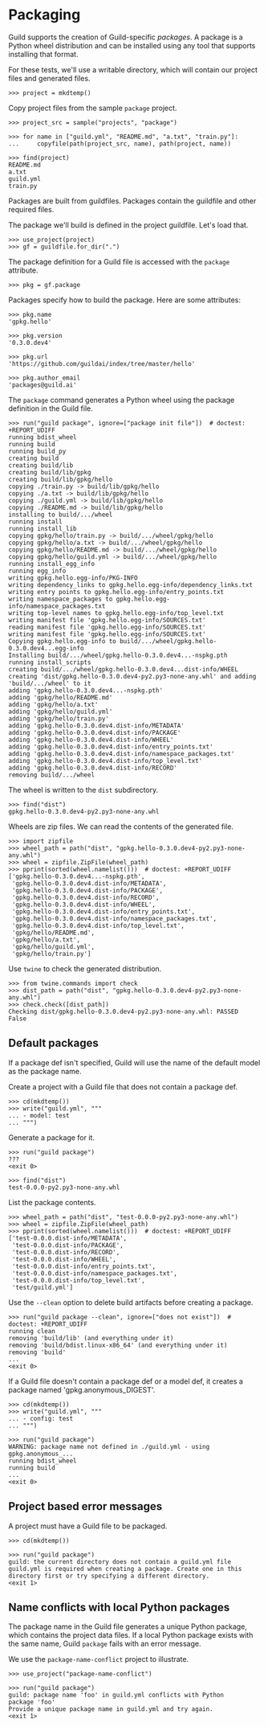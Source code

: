 # Packaging

Guild supports the creation of Guild-specific *packages*. A package is
a Python wheel distribution and can be installed using any tool that
supports installing that format.

For these tests, we'll use a writable directory, which will contain
our project files and generated files.

    >>> project = mkdtemp()

Copy project files from the sample `package` project.

    >>> project_src = sample("projects", "package")

    >>> for name in ["guild.yml", "README.md", "a.txt", "train.py"]:
    ...     copyfile(path(project_src, name), path(project, name))

    >>> find(project)
    README.md
    a.txt
    guild.yml
    train.py

Packages are built from guildfiles. Packages contain the guildfile and
other required files.

The package we'll build is defined in the project guildfile. Let's
load that.

    >>> use_project(project)
    >>> gf = guildfile.for_dir(".")

The package definition for a Guild file is accessed with the `package`
attribute.

    >>> pkg = gf.package

Packages specify how to build the package. Here are some attributes:

    >>> pkg.name
    'gpkg.hello'

    >>> pkg.version
    '0.3.0.dev4'

    >>> pkg.url
    'https://github.com/guildai/index/tree/master/hello'

    >>> pkg.author_email
    'packages@guild.ai'

The `package` command generates a Python wheel using the package
definition in the Guild file.

    >>> run("guild package", ignore=["package init file"])  # doctest: +REPORT_UDIFF
    running bdist_wheel
    running build
    running build_py
    creating build
    creating build/lib
    creating build/lib/gpkg
    creating build/lib/gpkg/hello
    copying ./train.py -> build/lib/gpkg/hello
    copying ./a.txt -> build/lib/gpkg/hello
    copying ./guild.yml -> build/lib/gpkg/hello
    copying ./README.md -> build/lib/gpkg/hello
    installing to build/.../wheel
    running install
    running install_lib
    copying gpkg/hello/train.py -> build/.../wheel/gpkg/hello
    copying gpkg/hello/a.txt -> build/.../wheel/gpkg/hello
    copying gpkg/hello/README.md -> build/.../wheel/gpkg/hello
    copying gpkg/hello/guild.yml -> build/.../wheel/gpkg/hello
    running install_egg_info
    running egg_info
    writing gpkg.hello.egg-info/PKG-INFO
    writing dependency_links to gpkg.hello.egg-info/dependency_links.txt
    writing entry points to gpkg.hello.egg-info/entry_points.txt
    writing namespace_packages to gpkg.hello.egg-info/namespace_packages.txt
    writing top-level names to gpkg.hello.egg-info/top_level.txt
    writing manifest file 'gpkg.hello.egg-info/SOURCES.txt'
    reading manifest file 'gpkg.hello.egg-info/SOURCES.txt'
    writing manifest file 'gpkg.hello.egg-info/SOURCES.txt'
    Copying gpkg.hello.egg-info to build/.../wheel/gpkg.hello-0.3.0.dev4...egg-info
    Installing build/.../wheel/gpkg.hello-0.3.0.dev4...-nspkg.pth
    running install_scripts
    creating build/.../wheel/gpkg.hello-0.3.0.dev4...dist-info/WHEEL
    creating 'dist/gpkg.hello-0.3.0.dev4-py2.py3-none-any.whl' and adding 'build/.../wheel' to it
    adding 'gpkg.hello-0.3.0.dev4...-nspkg.pth'
    adding 'gpkg/hello/README.md'
    adding 'gpkg/hello/a.txt'
    adding 'gpkg/hello/guild.yml'
    adding 'gpkg/hello/train.py'
    adding 'gpkg.hello-0.3.0.dev4.dist-info/METADATA'
    adding 'gpkg.hello-0.3.0.dev4.dist-info/PACKAGE'
    adding 'gpkg.hello-0.3.0.dev4.dist-info/WHEEL'
    adding 'gpkg.hello-0.3.0.dev4.dist-info/entry_points.txt'
    adding 'gpkg.hello-0.3.0.dev4.dist-info/namespace_packages.txt'
    adding 'gpkg.hello-0.3.0.dev4.dist-info/top_level.txt'
    adding 'gpkg.hello-0.3.0.dev4.dist-info/RECORD'
    removing build/.../wheel

The wheel is written to the `dist` subdirectory.

    >>> find("dist")
    gpkg.hello-0.3.0.dev4-py2.py3-none-any.whl

Wheels are zip files. We can read the contents of the generated file.

    >>> import zipfile
    >>> wheel_path = path("dist", "gpkg.hello-0.3.0.dev4-py2.py3-none-any.whl")
    >>> wheel = zipfile.ZipFile(wheel_path)
    >>> pprint(sorted(wheel.namelist()))  # doctest: +REPORT_UDIFF
    ['gpkg.hello-0.3.0.dev4...-nspkg.pth',
     'gpkg.hello-0.3.0.dev4.dist-info/METADATA',
     'gpkg.hello-0.3.0.dev4.dist-info/PACKAGE',
     'gpkg.hello-0.3.0.dev4.dist-info/RECORD',
     'gpkg.hello-0.3.0.dev4.dist-info/WHEEL',
     'gpkg.hello-0.3.0.dev4.dist-info/entry_points.txt',
     'gpkg.hello-0.3.0.dev4.dist-info/namespace_packages.txt',
     'gpkg.hello-0.3.0.dev4.dist-info/top_level.txt',
     'gpkg/hello/README.md',
     'gpkg/hello/a.txt',
     'gpkg/hello/guild.yml',
     'gpkg/hello/train.py']

Use `twine` to check the generated distribution.

    >>> from twine.commands import check
    >>> dist_path = path("dist", "gpkg.hello-0.3.0.dev4-py2.py3-none-any.whl")
    >>> check.check([dist_path])
    Checking dist/gpkg.hello-0.3.0.dev4-py2.py3-none-any.whl: PASSED
    False

## Default packages

If a package def isn't specified, Guild will use the name of the
default model as the package name.

Create a project with a Guild file that does not contain a package def.

    >>> cd(mkdtemp())
    >>> write("guild.yml", """
    ... - model: test
    ... """)

Generate a package for it.

    >>> run("guild package")
    ???
    <exit 0>

    >>> find("dist")
    test-0.0.0-py2.py3-none-any.whl

List the package contents.

    >>> wheel_path = path("dist", "test-0.0.0-py2.py3-none-any.whl")
    >>> wheel = zipfile.ZipFile(wheel_path)
    >>> pprint(sorted(wheel.namelist()))  # doctest: +REPORT_UDIFF
    ['test-0.0.0.dist-info/METADATA',
     'test-0.0.0.dist-info/PACKAGE',
     'test-0.0.0.dist-info/RECORD',
     'test-0.0.0.dist-info/WHEEL',
     'test-0.0.0.dist-info/entry_points.txt',
     'test-0.0.0.dist-info/namespace_packages.txt',
     'test-0.0.0.dist-info/top_level.txt',
     'test/guild.yml']

Use the `--clean` option to delete build artifacts before creating a
package.

    >>> run("guild package --clean", ignore=["does not exist"])  # doctest: +REPORT_UDIFF
    running clean
    removing 'build/lib' (and everything under it)
    removing 'build/bdist.linux-x86_64' (and everything under it)
    removing 'build'
    ...
    <exit 0>

If a Guild file doesn't contain a package def or a model def, it
creates a package named 'gpkg.anonymous_DIGEST'.

    >>> cd(mkdtemp())
    >>> write("guild.yml", """
    ... - config: test
    ... """)

    >>> run("guild package")
    WARNING: package name not defined in ./guild.yml - using gpkg.anonymous_...
    running bdist_wheel
    running build
    ...
    <exit 0>

## Project based error messages

A project must have a Guild file to be packaged.

    >>> cd(mkdtemp())

    >>> run("guild package")
    guild: the current directory does not contain a guild.yml file
    guild.yml is required when creating a package. Create one in this
    directory first or try specifying a different directory.
    <exit 1>

## Name conflicts with local Python packages

The package name in the Guild file generates a unique Python package,
which contains the project data files. If a local Python package
exists with the same name, Guild `package` fails with an error
message.

We use the `package-name-conflict` project to illustrate.

    >>> use_project("package-name-conflict")

    >>> run("guild package")
    guild: package name 'foo' in guild.yml conflicts with Python
    package 'foo'
    Provide a unique package name in guild.yml and try again.
    <exit 1>
